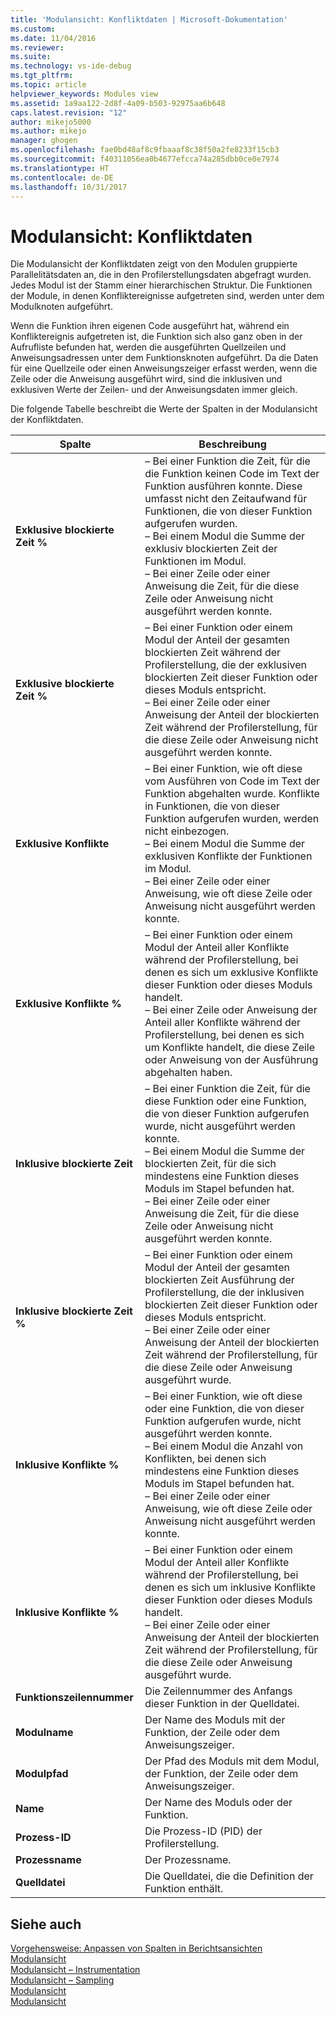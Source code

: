 ```yaml
---
title: 'Modulansicht: Konfliktdaten | Microsoft-Dokumentation'
ms.custom: 
ms.date: 11/04/2016
ms.reviewer: 
ms.suite: 
ms.technology: vs-ide-debug
ms.tgt_pltfrm: 
ms.topic: article
helpviewer_keywords: Modules view
ms.assetid: 1a9aa122-2d8f-4a09-b503-92975aa6b648
caps.latest.revision: "12"
author: mikejo5000
ms.author: mikejo
manager: ghogen
ms.openlocfilehash: fae0bd48af8c9fbaaaf8c38f50a2fe8233f15cb3
ms.sourcegitcommit: f40311056ea0b4677efcca74a285dbb0ce0e7974
ms.translationtype: HT
ms.contentlocale: de-DE
ms.lasthandoff: 10/31/2017
---
```

# <a name="modules-view---contention-data"></a>Modulansicht: Konfliktdaten
Die Modulansicht der Konfliktdaten zeigt von den Modulen gruppierte Parallelitätsdaten an, die in den Profilerstellungsdaten abgefragt wurden. Jedes Modul ist der Stamm einer hierarchischen Struktur. Die Funktionen der Module, in denen Konfliktereignisse aufgetreten sind, werden unter dem Modulknoten aufgeführt.  
  
 Wenn die Funktion ihren eigenen Code ausgeführt hat, während ein Konfliktereignis aufgetreten ist, die Funktion sich also ganz oben in der Aufrufliste befunden hat, werden die ausgeführten Quellzeilen und Anweisungsadressen unter dem Funktionsknoten aufgeführt. Da die Daten für eine Quellzeile oder einen Anweisungszeiger erfasst werden, wenn die Zeile oder die Anweisung ausgeführt wird, sind die inklusiven und exklusiven Werte der Zeilen- und der Anweisungsdaten immer gleich.  
  
 Die folgende Tabelle beschreibt die Werte der Spalten in der Modulansicht der Konfliktdaten.  
  
|Spalte|Beschreibung|  
|------------|-----------------|  
|**Exklusive blockierte Zeit %**|– Bei einer Funktion die Zeit, für die die Funktion keinen Code im Text der Funktion ausführen konnte. Diese umfasst nicht den Zeitaufwand für Funktionen, die von dieser Funktion aufgerufen wurden.<br />– Bei einem Modul die Summe der exklusiv blockierten Zeit der Funktionen im Modul.<br />– Bei einer Zeile oder einer Anweisung die Zeit, für die diese Zeile oder Anweisung nicht ausgeführt werden konnte.|  
|**Exklusive blockierte Zeit %**|– Bei einer Funktion oder einem Modul der Anteil der gesamten blockierten Zeit während der Profilerstellung, die der exklusiven blockierten Zeit dieser Funktion oder dieses Moduls entspricht.<br />– Bei einer Zeile oder einer Anweisung der Anteil der blockierten Zeit während der Profilerstellung, für die diese Zeile oder Anweisung nicht ausgeführt werden konnte.|  
|**Exklusive Konflikte**|– Bei einer Funktion, wie oft diese vom Ausführen von Code im Text der Funktion abgehalten wurde. Konflikte in Funktionen, die von dieser Funktion aufgerufen wurden, werden nicht einbezogen.<br />– Bei einem Modul die Summe der exklusiven Konflikte der Funktionen im Modul.<br />– Bei einer Zeile oder einer Anweisung, wie oft diese Zeile oder Anweisung nicht ausgeführt werden konnte.|  
|**Exklusive Konflikte %**|– Bei einer Funktion oder einem Modul der Anteil aller Konflikte während der Profilerstellung, bei denen es sich um exklusive Konflikte dieser Funktion oder dieses Moduls handelt.<br />– Bei einer Zeile oder Anweisung der Anteil aller Konflikte während der Profilerstellung, bei denen es sich um Konflikte handelt, die diese Zeile oder Anweisung von der Ausführung abgehalten haben.|  
|**Inklusive blockierte Zeit**|– Bei einer Funktion die Zeit, für die diese Funktion oder eine Funktion, die von dieser Funktion aufgerufen wurde, nicht ausgeführt werden konnte.<br />– Bei einem Modul die Summe der blockierten Zeit, für die sich mindestens eine Funktion dieses Moduls im Stapel befunden hat.<br />– Bei einer Zeile oder einer Anweisung die Zeit, für die diese Zeile oder Anweisung nicht ausgeführt werden konnte.|  
|**Inklusive blockierte Zeit %**|– Bei einer Funktion oder einem Modul der Anteil der gesamten blockierten Zeit Ausführung der Profilerstellung, die der inklusiven blockierten Zeit dieser Funktion oder dieses Moduls entspricht.<br />– Bei einer Zeile oder einer Anweisung der Anteil der blockierten Zeit während der Profilerstellung, für die diese Zeile oder Anweisung ausgeführt wurde.|  
|**Inklusive Konflikte %**|– Bei einer Funktion, wie oft diese oder eine Funktion, die von dieser Funktion aufgerufen wurde, nicht ausgeführt werden konnte.<br />– Bei einem Modul die Anzahl von Konflikten, bei denen sich mindestens eine Funktion dieses Moduls im Stapel befunden hat.<br />– Bei einer Zeile oder einer Anweisung, wie oft diese Zeile oder Anweisung nicht ausgeführt werden konnte.|  
|**Inklusive Konflikte %**|– Bei einer Funktion oder einem Modul der Anteil aller Konflikte während der Profilerstellung, bei denen es sich um inklusive Konflikte dieser Funktion oder dieses Moduls handelt.<br />– Bei einer Zeile oder einer Anweisung der Anteil der blockierten Zeit während der Profilerstellung, für die diese Zeile oder Anweisung ausgeführt wurde.|  
|**Funktionszeilennummer**|Die Zeilennummer des Anfangs dieser Funktion in der Quelldatei.|  
|**Modulname**|Der Name des Moduls mit der Funktion, der Zeile oder dem Anweisungszeiger.|  
|**Modulpfad**|Der Pfad des Moduls mit dem Modul, der Funktion, der Zeile oder dem Anweisungszeiger.|  
|**Name**|Der Name des Moduls oder der Funktion.|  
|**Prozess-ID**|Die Prozess-ID (PID) der Profilerstellung.|  
|**Prozessname**|Der Prozessname.|  
|**Quelldatei**|Die Quelldatei, die die Definition der Funktion enthält.|  
  
## <a name="see-also"></a>Siehe auch  
 [Vorgehensweise: Anpassen von Spalten in Berichtsansichten](../profiling/how-to-customize-report-view-columns.md)   
 [Modulansicht](../profiling/modules-view.md)   
 [Modulansicht – Instrumentation](../profiling/modules-view-dotnet-memory-instrumentation-data.md)   
 [Modulansicht – Sampling](../profiling/modules-view-dotnet-memory-sampling-data.md)   
 [Modulansicht](../profiling/modules-view-instrumentation-data.md)   
 [Modulansicht](../profiling/modules-view-sampling-data.md)